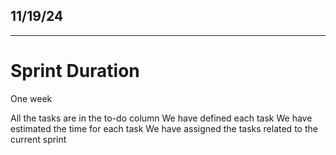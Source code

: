 ## 11/19/24
_____________________________________________

# Sprint Duration


One week

All the tasks are in the to-do column
We have defined each task
We have estimated the time for each task
We have assigned the tasks related to the current sprint